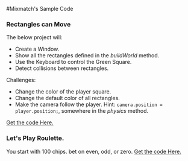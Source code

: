 #Mixmatch's Sample Code

### Rectangles can Move

The below project will:  
- Create a Window.
- Show all the rectangles defined in the *buildWorld* method.
- Use the Keyboard to control the Green Square.
- Detect collisions between rectangles.

Challenges:
- Change the color of the player square.
- Change the default color of all rectangles.
- Make the camera follow the player. Hint:  `camera.position = player.position;`, somewhere in the *physics* method.

[Get the code Here.](../code/mixmatchmaze.java)

### Let's Play Roulette.

You start with 100 chips. bet on even, odd, or zero.
[Get the code Here.](../code/casino.java)
